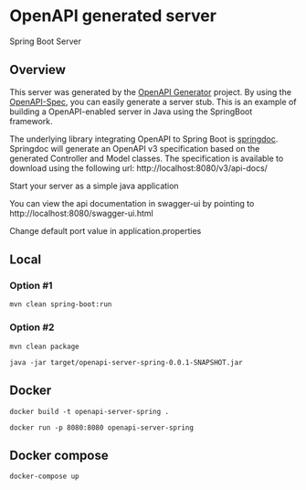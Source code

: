 # OpenAPI generated server

Spring Boot Server

## Overview
This server was generated by the [OpenAPI Generator](https://openapi-generator.tech) project.
By using the [OpenAPI-Spec](https://openapis.org), you can easily generate a server stub.
This is an example of building a OpenAPI-enabled server in Java using the SpringBoot framework.


The underlying library integrating OpenAPI to Spring Boot is [springdoc](https://springdoc.org).
Springdoc will generate an OpenAPI v3 specification based on the generated Controller and Model classes.
The specification is available to download using the following url:
http://localhost:8080/v3/api-docs/

Start your server as a simple java application

You can view the api documentation in swagger-ui by pointing to
http://localhost:8080/swagger-ui.html

Change default port value in application.properties

## Local

### Option #1

```shell
mvn clean spring-boot:run
```

### Option #2

```shell
mvn clean package
```

```shell
java -jar target/openapi-server-spring-0.0.1-SNAPSHOT.jar
```

## Docker

```shell
docker build -t openapi-server-spring .
```

```shell
docker run -p 8080:8080 openapi-server-spring
```

## Docker compose

```shell
docker-compose up
```